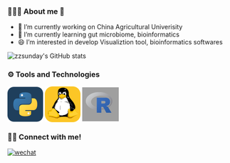 ### 👨🏻‍💻 About me 👋


- 🔭 I’m currently working on China Agricultural Univerisity
- 🌱 I’m currently learning gut microbiome, bioinformatics
- 😄 I’m interested in develop Visualiztion tool, bioinformatics softwares

![zzsunday's GitHub stats](https://github-readme-stats.vercel.app/api?username=zzsunday&show_icons=true&theme=radical)


### ⚙️ Tools and Technologies

<p align="left">
<!--   -->
<img align="center" src="assets/python.svg" alt="python"/>
<img align="center" src="assets/linux.svg" alt="linux"/>
 <img align="center" src="assets/R.png" alt="R"/>
</p>


### 🤝🏻 Connect with me!

[![wechat](https://img.shields.io/badge/sunday-微信公众号-important)](https://github.com/zzsunday/zzsunday/blob/main/assets/wechat.jpg) 


